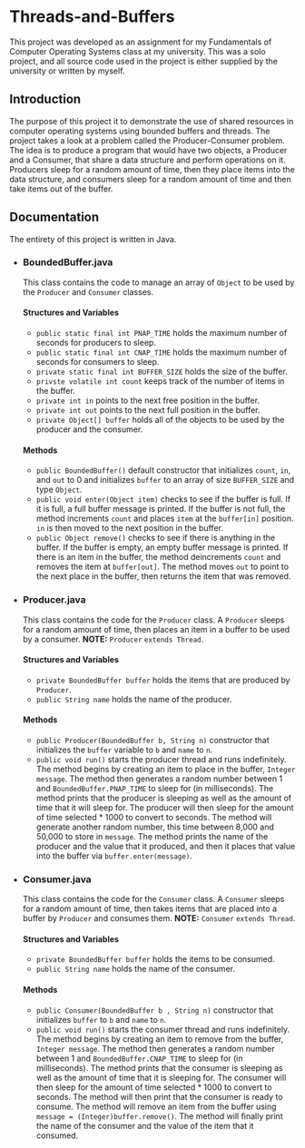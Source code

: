 # Threads-and-Buffers
This project was developed as an assignment for my Fundamentals of Computer Operating Systems class at my university. This was a solo project, and all source code used in the project is either supplied by the university or written by myself.

## Introduction
The purpose of this project it to demonstrate the use of shared resources in computer operating systems using bounded buffers and threads. The project takes a look at a problem called the Producer-Consumer problem. The idea is to produce a program that would have two objects, a Producer and a Consumer, that share a data structure and perform operations on it. Producers sleep for a random amount of time, then they place items into the data structure, and consumers sleep for a random amount of time and then take items out of the buffer.

## Documentation
The entirety of this project is written in Java.
   * ### BoundedBuffer.java
     This class contains the code to manage an array of ```Object``` to be used by the ```Producer``` and ```Consumer``` classes.
     #### Structures and Variables
      * ```public static final int PNAP_TIME``` holds the maximum number of seconds for producers to sleep.
      * ```public static final int CNAP_TIME``` holds the maximum number of seconds for consumers to sleep.
      * ```private static final int BUFFER_SIZE``` holds the size of the buffer.
      * ```privste volatile int count``` keeps track of the number of items in the buffer.
      * ```private int in``` points to the next free position in the buffer.
      * ```private int out``` points to the next full position in the buffer.
      * ```private Object[] buffer``` holds all of the objects to be used by the producer and the consumer.
      
      #### Methods
      * ```public BoundedBuffer()``` default constructor that initializes ```count```, ```in```, and ```out``` to 0 and initializes ```buffer``` to an array of size ```BUFFER_SIZE``` and type ```Object```.
      * ```public void enter(Object item)``` checks to see if the buffer is full. If it is full, a full buffer message is printed. If the buffer is not full, the method increments ```count``` and places ```item``` at the ```buffer[in]``` position. ```in``` is then moved to the next position in the buffer.
      * ```public Object remove()``` checks to see if there is anything in the buffer. If the buffer is empty, an empty buffer message is printed. If there is an item in the buffer, the method deincrements ```count``` and removes the item at ```buffer[out]```. The method moves ```out``` to point to the next place in the buffer, then returns the item that was removed. 
   * ### Producer.java
     This class contains the code for the ```Producer``` class. A ```Producer``` sleeps for a random amount of time, then places an item in a buffer to be used by a consumer. __NOTE:__ ```Producer``` ```extends Thread```.
     #### Structures and Variables
      * ```private BoundedBuffer buffer``` holds the items that are produced by ```Producer```.
      * ```public String name``` holds the name of the producer.
     #### Methods
      * ```public Producer(BoundedBuffer b, String n)``` constructor that initializes the ```buffer``` variable to ```b``` and ```name``` to ```n```.
      * ```public void run()``` starts the producer thread and runs indefinitely. The method begins by creating an item to place in the buffer, ```Integer message```. The method then generates a random number between 1 and ```BoundedBuffer.PNAP_TIME``` to sleep for (in milliseconds). The method prints that the producer is sleeping as well as the amount of time that it will sleep for. The producer will then sleep for the amount of time selected * 1000 to convert to seconds. The method will generate another random number, this time between 8,000 and 50,000 to store in ```message```. The method prints the name of the producer and the value that it produced, and then it places that value into the buffer via ```buffer.enter(message)```.
   * ### Consumer.java
     This class contains the code for the ```Consumer``` class. A ```Consumer``` sleeps for a random amount of time, then takes items that are placed into a buffer by ```Producer``` and consumes them. __NOTE:__ ```Consumer``` ```extends Thread```.
     #### Structures and Variables
     * ```private BoundedBuffer buffer``` holds the items to be consumed.
     * ```public String name``` holds the name of the consumer.
     #### Methods
     * ```public Consumer(BoundedBuffer b , String n)``` constructor that initializes ```buffer``` to ```b``` and ```name``` to ```n```.
     * ```public void run()``` starts the consumer thread and runs indefinitely. The method begins by creating an item to remove from the buffer, ```Integer message```. The method then generates a random number between 1 and ```BoundedBuffer.CNAP_TIME``` to sleep for (in milliseconds). The method prints that the consumer is sleeping as well as the amount of time that it is sleeping for. The consumer will then sleep for the amount of time selected * 1000 to convert to seconds. The method will then print that the consumer is ready to consume. The method will remove an item from the buffer using ```message = (Integer)buffer.remove()```. The method will finally print the name of the consumer and the value of the item that it consumed. 
      
